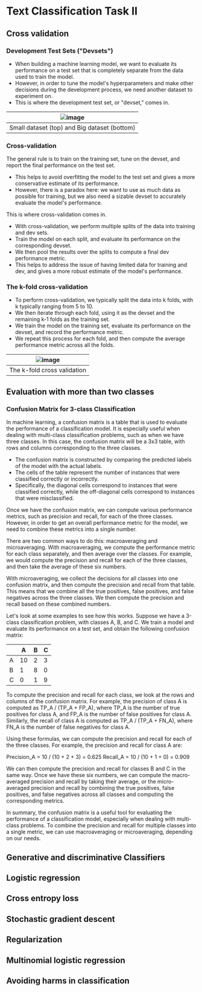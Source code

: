 # Text Classification Task II

## Cross validation

### Development Test Sets ("Devsets")

- When building a machine learning model, we want to evaluate its performance on a test set that is completely separate from the data used to train the model. 
- However, in order to tune the model's hyperparameters and make other decisions during the development process, we need another dataset to experiment on. 
- This is where the development test set, or "devset," comes in.

|![image](https://user-images.githubusercontent.com/19381768/228711049-bb6ac36a-170d-4205-80f0-478e35b79dd1.png)|
|:--:|
|Small dataset (top) and Big dataset (bottom)|

### Cross-validation
The general rule is to train on the training set, tune on the devset, and report the final performance on the test set. 
- This helps to avoid overfitting the model to the test set and gives a more conservative estimate of its performance. 
- However, there is a paradox here: we want to use as much data as possible for training, but we also need a sizable devset to accurately evaluate the model's performance.

This is where cross-validation comes in. 
- With cross-validation, we perform multiple splits of the data into training and dev sets.
- Train the model on each split, and evaluate its performance on the corresponding devset. 
- We then pool the results over the splits to compute a final dev performance metric. 
- This helps to address the issue of having limited data for training and dev, and gives a more robust estimate of the model's performance.

### The k-fold cross-validation
- To perform cross-validation, we typically split the data into k folds, with k typically ranging from 5 to 10. 
- We then iterate through each fold, using it as the devset and the remaining k-1 folds as the training set. 
- We train the model on the training set, evaluate its performance on the devset, and record the performance metric. 
- We repeat this process for each fold, and then compute the average performance metric across all the folds.

|![image](https://user-images.githubusercontent.com/19381768/228710404-c93b39c9-68ad-4223-a12d-3a5cebbad23e.png)|
|:--:|
|The k-fold cross validation|

## Evaluation with more than two classes

### Confusion Matrix for 3-class Classification
In machine learning, a confusion matrix is a table that is used to evaluate the performance of a classification model. It is especially useful when dealing with multi-class classification problems, such as when we have three classes. In this case, the confusion matrix will be a 3x3 table, with rows and columns corresponding to the three classes.

- The confusion matrix is constructed by comparing the predicted labels of the model with the actual labels.
- The cells of the table represent the number of instances that were classified correctly or incorrectly.
- Specifically, the diagonal cells correspond to instances that were classified correctly, while the off-diagonal cells correspond to instances that were misclassified.

Once we have the confusion matrix, we can compute various performance metrics, such as precision and recall, for each of the three classes. However, in order to get an overall performance metric for the model, we need to combine these metrics into a single number.

There are two common ways to do this: macroaveraging and microaveraging. With macroaveraging, we compute the performance metric for each class separately, and then average over the classes. For example, we would compute the precision and recall for each of the three classes, and then take the average of these six numbers.

With microaveraging, we collect the decisions for all classes into one confusion matrix, and then compute the precision and recall from that table. This means that we combine all the true positives, false positives, and false negatives across the three classes. We then compute the precision and recall based on these combined numbers.

Let's look at some examples to see how this works. Suppose we have a 3-class classification problem, with classes A, B, and C. We train a model and evaluate its performance on a test set, and obtain the following confusion matrix:

|        | A      | B      | C      |
|--------|--------|--------|--------|
| A      | 10     | 2      | 3      |
| B      | 1      | 8      | 0      |
| C      | 0      | 1      | 9      |

To compute the precision and recall for each class, we look at the rows and columns of the confusion matrix. For example, the precision of class A is computed as TP_A / (TP_A + FP_A), where TP_A is the number of true positives for class A, and FP_A is the number of false positives for class A. Similarly, the recall of class A is computed as TP_A / (TP_A + FN_A), where FN_A is the number of false negatives for class A.

Using these formulas, we can compute the precision and recall for each of the three classes. For example, the precision and recall for class A are:

Precision_A = 10 / (10 + 2 + 3) = 0.625
Recall_A = 10 / (10 + 1 + 0) = 0.909

We can then compute the precision and recall for classes B and C in the same way. Once we have these six numbers, we can compute the macro-averaged precision and recall by taking their average, or the micro-averaged precision and recall by combining the true positives, false positives, and false negatives across all classes and computing the corresponding metrics.

In summary, the confusion matrix is a useful tool for evaluating the performance of a classification model, especially when dealing with multi-class problems. To combine the precision and recall for multiple classes into a single metric, we can use macroaveraging or microaveraging, depending on our needs.

## Generative and discriminative Classifiers
## Logistic regression
## Cross entropy loss
## Stochastic gradient descent
## Regularization
## Multinomial logistic regression
## Avoiding harms in classification
